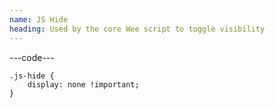 ```yaml
---
name: JS Hide
heading: Used by the core Wee script to toggle visibility
---
```


---code---

```less
.js-hide {
	display: none !important;
}
```